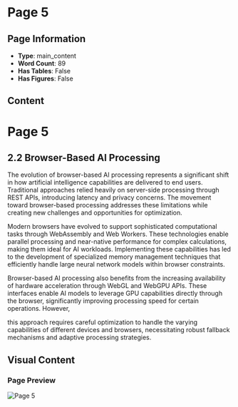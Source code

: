 # Page 5

## Page Information

- **Type**: main_content
- **Word Count**: 89
- **Has Tables**: False
- **Has Figures**: False

## Content

# Page 5

## 2.2 Browser-Based AI Processing

The evolution of browser-based AI processing represents a significant shift in how artificial intelligence capabilities are delivered to end users. Traditional approaches relied heavily on server-side processing through REST APIs, introducing latency and privacy concerns. The movement toward browser-based processing addresses these limitations while creating new challenges and opportunities for optimization.

Modern browsers have evolved to support sophisticated computational tasks through WebAssembly and Web Workers. These technologies enable parallel processing and near-native performance for complex calculations, making them ideal for AI workloads. Implementing these capabilities has led to the development of specialized memory management techniques that efficiently handle large neural network models within browser constraints.

Browser-based AI processing also benefits from the increasing availability of hardware acceleration through WebGL and WebGPU APIs. These interfaces enable AI models to leverage GPU capabilities directly through the browser, significantly improving processing speed for certain operations. However,

this approach requires careful optimization to handle the varying capabilities of different devices and browsers, necessitating robust fallback mechanisms and adaptive processing strategies.

## Visual Content

### Page Preview

![Page 5](/projects/llms/images/CAG_Chunked_Augmented_Generation_for_Google_Chromes_Builtin_Gemini_Nano_page_5.png)
